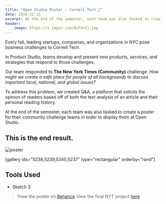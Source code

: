 ```yaml
---
title: "Open Studio Poster - Cornell Tech 📰"
date: 2016-12-15
excerpt: At the end of the semester, each team was also tasked to create a poster for their community challenge teams in order to display them at Open Studio.
header:
    image: https://i.imgur.com/8cFXnVj.jpg
---
```


Every fall, leading startups, companies, and organizations in NYC pose
business challenges to Cornell Tech.

In Product Studio, teams develop and present new products, services, and
strategies that respond to those challenges.

Our team responded to **The New York Times (Community)** challenge: *How
might we create a safe place for people of all backgrounds to discuss
important local, national, and global issues?*

To address this problem, we created Q&A, a platform that solicits the
opinion of readers based off of both the text analysis of an article and
their personal reading history.

At the end of the semester, each team was also tasked to create a poster
for their community challenge teams in order to display them at Open
Studio.

## This is the end result.

![poster](https://fvcproductions.files.wordpress.com/2016/12/poster.png)

\[gallery ids="5238,5239,5240,5237" type="rectangular" orderby="rand"\]

## Tools Used

- Sketch 3

> View the poster on [Behance](https://www.behance.net/gallery/46477237/The-NYT-Community-Challenge-Open-Studio)
> View the final NYT project [here](https://fvcproductions.com/portfolio/product-studio-final-sprint/)